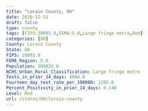 ```yaml
---
title: "Lorain County, OH"
date: 2020-12-31
draft: false
type: county
tags: [FIPS:39093.0,FEMA:5.0,Large fringe metro,Red]
categories: [OH]
County: Lorain County
State: OH
FIPS: 39093.0
FEMA_Region: 5.0
Population: 309833.0
NCHS_Urban_Rural_Classification: Large fringe metro
Tests_in_prior_14_days: 4004.0
Fourteen_day_test_rate_per_100000: 1292.0
Percent_Positivity_in_prior_14_days: 0.148
Level: Red
url: /states/OH/lorain-county
---
```



